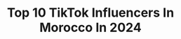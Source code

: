 ---
title: Top 10 TikTok Influencers In Morocco In 2024
description: >-
  Find top TikTok influencers in Morocco in 2024. Most popular hashtags: #fyp #bts #follow.
platform: TikTok
hits: 448
text_top: Discover the most popular TikTok influencers on inBeat.
text_bottom: Our search engine has 448 TikTok influencers like this in Morocco for you to pitch.
profiles:
  - username: "x_yuna_"
    fullname: >-
      X_YUNA_❤🌼
    bio: >-
      instagram✨ : Real__bassima_ رابط الفيديو
    location: "Morocco"
    followers: 213000
    engagement: 1453
    commentsToLikes: 0.032857
    id: ckbaqyvkxhl0g0j237b3uulqx
    verified: false
    hashtags: "#pourtoi, #morocco, #fyp, #maroc"
  - username: "charrabi_aziza"
    fullname: >-
      aziza chrabi
    bio: >-
      مساهمة في نشر القران و كسب الحسنات حملة الاستغفار اللهم صلي وسلم على سيدنا محمد
    location: "Morocco"
    followers: 55000
    engagement: 4259
    commentsToLikes: 0.151791
    id: cka6qkgqzny4m0i78lf3tl6nv
    verified: false
    hashtags: ""
  - username: "7llix_tata"
    fullname: >-
      no matter you say i'm gonna💖U
    bio: >-
      رح اخلي الفيديوهات القديمة تحلى حسابي 🙆💖 الانستا حقي الي حابب يصير صديقي 👇🙆
    location: "Morocco"
    followers: 66100
    engagement: 2350
    commentsToLikes: 0.051412
    id: ck9n56a8w6qim0j784uvix5zs
    verified: false
    hashtags: "#bts, #dynamite, #nerx, #jk"
  - username: "rachid_oudrhiri"
    fullname: >-
      Rachid
    bio: >-
      5k abonnée 2k j'adore 🔒
    location: "Morocco"
    followers: 3886
    engagement: 2312
    commentsToLikes: 0.195238
    id: ckbb9rhtsytmu0j23dhz71o7f
    verified: false
    hashtags: ""
  - username: "teasara_96"
    fullname: >-
      تاي ستان🐯❤
    bio: >-
      ♛ | تاي ➝🇲🇦🇰🇷 ⠀⠀⠀♛ لايكات وراء بعض بلوك🙃+Tea+sara_loves❤اكسبلور محظورة😭
    location: "Morocco"
    followers: 66900
    engagement: 2073
    commentsToLikes: 0.058960
    id: ckb9lpr8veebn0j23uejw5sm5
    verified: false
    hashtags: ""
  - username: "jihane_jk1"
    fullname: >-
      정국전
    bio: >-
      
    location: "Morocco"
    followers: 5533
    engagement: 2033
    commentsToLikes: 0.083942
    id: ckbffucjhar4l0j23wrnxlb2r
    verified: false
    hashtags: "#jiminstan, #fyp, #blinkforever, #be"
  - username: "yssmiiine"
    fullname: >-
      🖤
    bio: >-
      🎶𝗬𝗮𝘀𝘀𝗺𝗶𝗻𝗲🎶 ⚽️𝗙𝗼𝗼𝘁𝗯𝗮𝗹𝗹⚽️ 𝗙𝗰𝗯☆𝗣𝘀𝗴 50k?
    location: "Morocco"
    followers: 46700
    engagement: 1284
    commentsToLikes: 0.009159
    id: ckdnv20y0o2of0j232f1z541k
    verified: false
    hashtags: "#foryoupage, #xyzbca, #twitterquotes, #soccer"
  - username: "hamza_boudib12"
    fullname: >-
      hamza boudib
    bio: >-
      لا تنسو متابعتي على الانستغرام وقناتي☝️☝️ يوتيوب ❤
    location: "Morocco"
    followers: 77700
    engagement: 2933
    commentsToLikes: 0.047031
    id: ckbb5i07bvntk0j2388doy7q6
    verified: false
    hashtags: ""
  - username: "tata.9nine"
    fullname: >-
      KiM TaTa
    bio: >-
      luv urself 🧸
    location: "Morocco"
    followers: 98500
    engagement: 1840
    commentsToLikes: 0.080413
    id: ckbaygh8eovug0j23j1qo2mzz
    verified: false
    hashtags: "#tata9, #duet, #stitch, #olilondon"
  - username: "imane.pp"
    fullname: >-
      ᶰᵐ·✿IMANE✿
    bio: >-
      1k🔓3k🔓6🔓7k🔐😿
    location: "Morocco"
    followers: 6072
    engagement: 1718
    commentsToLikes: 0.223377
    id: ckck49evrolwl0j231bomoq9q
    verified: false
    hashtags: "#freefire, #6k, #garenafreefire, #garena"
---